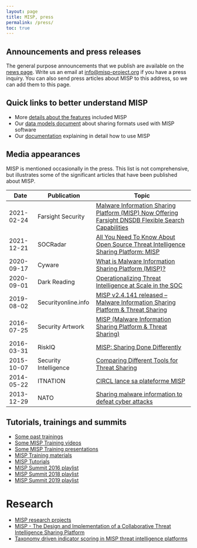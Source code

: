 ```yaml
---
layout: page
title: MISP, press 
permalink: /press/
toc: true
---
```


## Announcements and press releases

The general purpose announcements that we publish are available on the [news page](/blog/).
Write us an email at <info@misp-project.org> if you have a press inquiry.
You can also send press articles about MISP to this address, so we can add them to this page.

## Quick links to better understand MISP
- More [details about the features](/features.html) included MISP
- Our [data models document](/datamodels/) about sharing formats used with MISP software
- Our [documentation](https://www.circl.lu/doc/misp/) explaining in detail how to use MISP


## Media appearances

MISP is mentioned occasionally in the press. This list is not comprehensive, but illustrates some of the significant articles that have been published about MISP.

| Date | Publication | Topic |
|-|-|-|
| 2021-02-24 | Farsight Security | [Malware Information Sharing Platform (MISP) Now Offering Farsight DNSDB Flexible Search Capabilities](https://www.farsightsecurity.com/blog/txt-record/MISP-20210224/) |
| 2021-12-21 | SOCRadar | [All You Need To Know About Open Source Threat Intelligence Sharing Platform: MISP](https://socradar.io/all-you-need-to-know-about-open-source-threat-intelligence-sharing-platform-misp/) |
| 2020-09-17 | Cyware | [What is Malware Information Sharing Platform (MISP)?](https://cyware.com/educational-guides/cyber-threat-intelligence/what-is-malware-information-sharing-platform-misp-b28e) |
| 2020-09-01 | Dark Reading | [Operationalizing Threat Intelligence at Scale in the SOC](https://www.darkreading.com/vulnerabilities---threats/operationalizing-threat-intelligence-at-scale-in-the-soc/a/d-id/1336702) |
| 2019-08-02 | Securityonline.info | [MISP v2.4.141 released – Malware Information Sharing Platform & Threat Sharing](https://securityonline.info/misp-malware-information-sharing-platform-threat-sharing/) |
| 2016-07-25 | Security Artwork | [MISP (Malware Information Sharing Platform & Threat Sharing)](https://www.securityartwork.es/2016/07/25/misp-malware-information-sharing-platform-threat-sharing/) |
| 2016-03-31 | RiskIQ | [MISP: Sharing Done Differently](https://www.riskiq.com/blog/analyst/misp-sharing-done-differently/) |
| 2015-10-07 | Security Intelligence | [Comparing Different Tools for Threat Sharing](https://securityintelligence.com/comparing-different-tools-for-threat-sharing/) |
| 2014-05-22 | ITNATION | [CIRCL lance sa plateforme MISP](https://www.itnation.lu/circl-lance-sa-plateforme-misp/) |
| 2013-12-29 | NATO | [Sharing malware information to defeat cyber attacks](https://www.nato.int/cps/en/natolive/news_105485.htm) |

## Tutorials, trainings and summits
- [Some past trainings](/events/#some-past-misp-trainings)
- [Some MISP Training videos](https://www.youtube.com/playlist?list=PLhSWiKucshm4CfNjKm7cxxjmj8LfxRXdp)
- [Some MISP Training presentations](/misp-training/)
- [MISP Training materials](http://www.circle.lu/services/misp-training-materials/)
- [MISP Tutorials](https://www.youtube.com/playlist?list=PLhSWiKucshm6Y01mAwBaF-mAPLuYKNrcc)
- [MISP Summit 2016 playlist](https://www.youtube.com/playlist?list=PLCxOaebc_2yO6zBSAqfJtMaZh97ue_MLR)
- [MISP Summit 2018 playlist](https://www.youtube.com/playlist?list=PLCxOaebc_2yOrF2ufV1wTEWxWqgFqV0J4)
- [MISP Summit 2019 playlist](https://www.youtube.com/watch?v=Zw-SICDmT7Y&list=PL0y--LUb0eDys9ttkVBcLA8X_DMv6I5rP)


# Research
- [MISP research projects](/research-projects/)
- [MISP - The Design and Implementation of a Collaborative Threat Intelligence Sharing Platform](https://www.researchgate.net/publication/309413369_MISP_-The_Design_and_Implementation_of_a_Collaborative_Threat_Intelligence_Sharing_Platform)
- [Taxonomy driven indicator scoring in MISP threat intelligence platforms](https://arxiv.org/abs/1902.03914)

